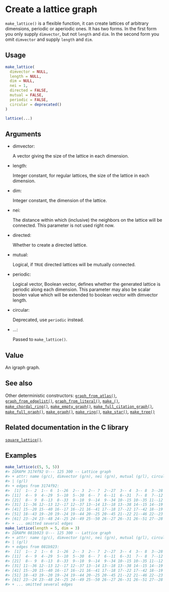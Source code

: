 # Create a lattice graph

`make_lattice()` is a flexible function, it can create lattices of
arbitrary dimensions, periodic or aperiodic ones. It has two forms. In
the first form you only supply `dimvector`, but not `length` and `dim`.
In the second form you omit `dimvector` and supply `length` and `dim`.

## Usage

``` r
make_lattice(
  dimvector = NULL,
  length = NULL,
  dim = NULL,
  nei = 1,
  directed = FALSE,
  mutual = FALSE,
  periodic = FALSE,
  circular = deprecated()
)

lattice(...)
```

## Arguments

- dimvector:

  A vector giving the size of the lattice in each dimension.

- length:

  Integer constant, for regular lattices, the size of the lattice in
  each dimension.

- dim:

  Integer constant, the dimension of the lattice.

- nei:

  The distance within which (inclusive) the neighbors on the lattice
  will be connected. This parameter is not used right now.

- directed:

  Whether to create a directed lattice.

- mutual:

  Logical, if `TRUE` directed lattices will be mutually connected.

- periodic:

  Logical vector, Boolean vector, defines whether the generated lattice
  is periodic along each dimension. This parameter may also be scalar
  boolen value which will be extended to boolean vector with dimvector
  length.

- circular:

  Deprecated, use `periodic` instead.

- ...:

  Passed to `make_lattice()`.

## Value

An igraph graph.

## See also

Other deterministic constructors:
[`graph_from_atlas()`](https://r.igraph.org/reference/graph_from_atlas.md),
[`graph_from_edgelist()`](https://r.igraph.org/reference/graph_from_edgelist.md),
[`graph_from_literal()`](https://r.igraph.org/reference/graph_from_literal.md),
[`make_()`](https://r.igraph.org/reference/make_.md),
[`make_chordal_ring()`](https://r.igraph.org/reference/make_chordal_ring.md),
[`make_empty_graph()`](https://r.igraph.org/reference/make_empty_graph.md),
[`make_full_citation_graph()`](https://r.igraph.org/reference/make_full_citation_graph.md),
[`make_full_graph()`](https://r.igraph.org/reference/make_full_graph.md),
[`make_graph()`](https://r.igraph.org/reference/make_graph.md),
[`make_ring()`](https://r.igraph.org/reference/make_ring.md),
[`make_star()`](https://r.igraph.org/reference/make_star.md),
[`make_tree()`](https://r.igraph.org/reference/make_tree.md)

## Related documentation in the C library

[`square_lattice()`](https://igraph.org/c/html/latest/igraph-Generators.html#igraph_square_lattice).

## Examples

``` r
make_lattice(c(5, 5, 5))
#> IGRAPH 3174f92 U--- 125 300 -- Lattice graph
#> + attr: name (g/c), dimvector (g/n), nei (g/n), mutual (g/l), circular
#> | (g/l)
#> + edges from 3174f92:
#>  [1]  1-- 2  1-- 6  1--26  2-- 3  2-- 7  2--27  3-- 4  3-- 8  3--28  4-- 5
#> [11]  4-- 9  4--29  5--10  5--30  6-- 7  6--11  6--31  7-- 8  7--12  7--32
#> [21]  8-- 9  8--13  8--33  9--10  9--14  9--34 10--15 10--35 11--12 11--16
#> [31] 11--36 12--13 12--17 12--37 13--14 13--18 13--38 14--15 14--19 14--39
#> [41] 15--20 15--40 16--17 16--21 16--41 17--18 17--22 17--42 18--19 18--23
#> [51] 18--43 19--20 19--24 19--44 20--25 20--45 21--22 21--46 22--23 22--47
#> [61] 23--24 23--48 24--25 24--49 25--50 26--27 26--31 26--51 27--28 27--32
#> + ... omitted several edges
make_lattice(length = 5, dim = 3)
#> IGRAPH 081b923 U--- 125 300 -- Lattice graph
#> + attr: name (g/c), dimvector (g/n), nei (g/n), mutual (g/l), circular
#> | (g/l)
#> + edges from 081b923:
#>  [1]  1-- 2  1-- 6  1--26  2-- 3  2-- 7  2--27  3-- 4  3-- 8  3--28  4-- 5
#> [11]  4-- 9  4--29  5--10  5--30  6-- 7  6--11  6--31  7-- 8  7--12  7--32
#> [21]  8-- 9  8--13  8--33  9--10  9--14  9--34 10--15 10--35 11--12 11--16
#> [31] 11--36 12--13 12--17 12--37 13--14 13--18 13--38 14--15 14--19 14--39
#> [41] 15--20 15--40 16--17 16--21 16--41 17--18 17--22 17--42 18--19 18--23
#> [51] 18--43 19--20 19--24 19--44 20--25 20--45 21--22 21--46 22--23 22--47
#> [61] 23--24 23--48 24--25 24--49 25--50 26--27 26--31 26--51 27--28 27--32
#> + ... omitted several edges
```
